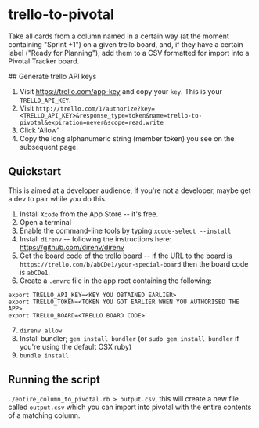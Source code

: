 # trello-to-pivotal

Take all cards from a column named in a certain way (at the moment containing "Sprint +1") on a given trello board, and, if they have a certain label ("Ready for Planning"), add them to a CSV formatted for import into a Pivotal Tracker board.

## Generate trello API keys

1. Visit https://trello.com/app-key and copy your `key`. This is your `TRELLO_API_KEY`.
2. Visit `http://trello.com/1/authorize?key=<TRELLO_API_KEY>&response_type=token&name=trello-to-pivotal&expiration=never&scope=read,write`
3. Click 'Allow'
4. Copy the long alphanumeric string (member token) you see on the subsequent page.

## Quickstart

This is aimed at a developer audience; if you're not a developer, maybe get a dev to pair while you do this.

1. Install `Xcode` from the App Store -- it's free.
2. Open a terminal
3. Enable the command-line tools by typing `xcode-select --install`
4. Install `direnv` -- following the instructions here: https://github.com/direnv/direnv
5. Get the board code of the trello board -- if the URL to the board is `https://trello.com/b/abCDe1/your-special-board` then the board code is `abCDe1`.
6. Create a `.envrc` file in the app root containing the following:
```
export TRELLO_API_KEY=<KEY YOU OBTAINED EARLIER>
export TRELLO_TOKEN=<TOKEN YOU GOT EARLIER WHEN YOU AUTHORISED THE APP>
export TRELLO_BOARD=<TRELLO BOARD CODE>
```
7. `direnv allow`
8. Install bundler; `gem install bundler` (or `sudo gem install bundler` if you're using the default OSX ruby)
9. `bundle install`

## Running the script

`./entire_column_to_pivotal.rb > output.csv`, this will create a new file called `output.csv` which you can import into pivotal with the entire contents of a matching column.
